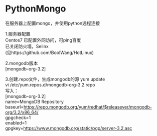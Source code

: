 # PythonMongo
在服务器上配置mongo，并使用python远程连接

1.服务器配置  
Centos7
已配置外网访问，可ping百度  
已关闭防火墙，Selinx  
(见https://github.com/BoolWang/HotLinux)  

2.mongodb版本  
[mongodb-org-3.2]

3.创建.repo文件，生成mongodb的源
yum update  
vi /etc/yum.repos.d/mongodb-org-3.2.repo  
写入：  
[mongodb-org-3.2]  
name=MongoDB Repository  
baseurl=https://repo.mongodb.org/yum/redhat/$releasever/mongodb-org/3.2/x86_64/  
gpgcheck=1  
enabled=1  
gpgkey=https://www.mongodb.org/static/pgp/server-3.2.asc  

